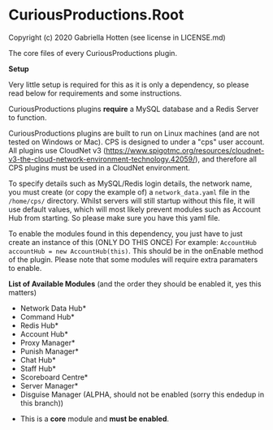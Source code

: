 # CuriousProductions.Root
Copyright (c) 2020 Gabriella Hotten (see license in LICENSE.md)

The core files of every CuriousProductions plugin.

**Setup**

Very little setup is required for this as it is only a dependency, so please read below for requirements and some instructions.

CuriousProductions plugins **require** a MySQL database and a Redis Server to function.

CuriousProductions plugins are built to run on Linux machines (and are not tested on Windows or Mac). CPS is designed to under a "cps" user account.
All plugins use CloudNet v3 (https://www.spigotmc.org/resources/cloudnet-v3-the-cloud-network-environment-technology.42059/), and therefore all CPS plugins must be used in a CloudNet environment.

To specify details such as MySQL/Redis login details, the network name, you must create (or copy the example of) a `network_data.yaml` file in the `/home/cps/` directory. Whilst servers will still startup without this file, it will use default values, which will most likely prevent modules such as Account Hub from starting. So please make sure you have this yaml file.

To enable the modules found in this dependency, you just have to just create an instance of this (ONLY DO THIS ONCE)
For example: `AccountHub accountHub = new AccountHub(this)`. This should be in the onEnable method of the plugin.
Please note that some modules will require extra paramaters to enable.

**List of Available Modules** (and the order they should be enabled it, yes this matters)
- Network Data Hub*
- Command Hub*
- Redis Hub*
- Account Hub*
- Proxy Manager*
- Punish Manager*
- Chat Hub*
- Staff Hub*
- Scoreboard Centre*
- Server Manager*
- Disguise Manager (ALPHA, should not be enabled (sorry this endedup in this branch))

* This is a **core** module and **must be enabled**.
